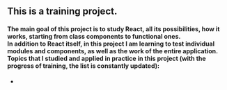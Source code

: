 ## This is a training project. 
#### The main goal of this project is to study React, all its possibilities, how it works, starting from class components to functional ones.<br> In addition to React itself, in this project I am learning to test individual modules and components, as well as the work of the entire application. <br> Topics that I studied and applied in practice in this project (with the progress of training, the list is constantly updated):
 -
